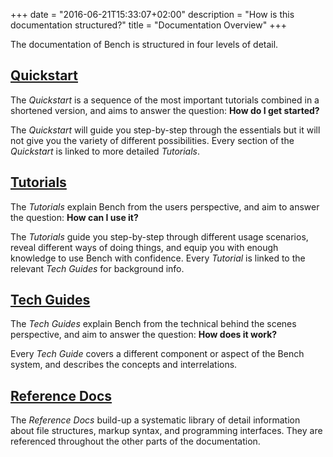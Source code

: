 +++
date = "2016-06-21T15:33:07+02:00"
description = "How is this documentation structured?"
title = "Documentation Overview"
+++

The documentation of Bench is structured in four levels of detail.

## [Quickstart]
The _Quickstart_ is a sequence of the most important tutorials
combined in a shortened version, and aims to answer the question:
**How do I get started?**

The _Quickstart_ will guide you step-by-step through the essentials
but it will not give you the variety of different possibilities.
Every section of the _Quickstart_ is linked to more detailed _Tutorials_.

## [Tutorials]
The _Tutorials_ explain Bench from the users perspective,
and aim to answer the question:
**How can I use it?**

The _Tutorials_ guide you step-by-step through different usage scenarios,
reveal different ways of doing things, and equip you with enough
knowledge to use Bench with confidence.
Every _Tutorial_ is linked to the relevant _Tech Guides_ for background info.

## [Tech Guides]
The _Tech Guides_ explain Bench from the technical behind the scenes perspective,
and aim to answer the question:
**How does it work?**

Every _Tech Guide_ covers a different component or aspect of the Bench system,
and describes the concepts and interrelations.

## [Reference Docs]
The _Reference Docs_ build-up a systematic library of detail information
about file structures, markup syntax, and programming interfaces.
They are referenced throughout the other parts of the documentation.

[Quickstart]: /start/
[Tutorials]: /tutorial/
[Tech Guides]: /guide/
[Reference Docs]: /ref/
